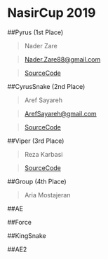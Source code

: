 # NasirCup 2019

##Pyrus (1st Place)
> Nader Zare

> Nader.Zare88@gmail.com

> [SourceCode](https://github.com/naderzare/SnakeClient_Python3)

##CyrusSnake (2nd Place)
> Aref Sayareh

> ArefSayareh@gmail.com

> [SourceCode](https://github.com/Arefsa78/SnakeClient_Python3)

##Viper (3rd Place)
> Reza Karbasi

> 

> [SourceCode](https://github.com/rezakarbasi/SnakeClient_Python3)

##Group (4th Place)
> Aria Mostajeran

>

> 

##AE
>

>

>

##Force
>

>

>

##KingSnake
>

>

>

##AE2
>

>

>